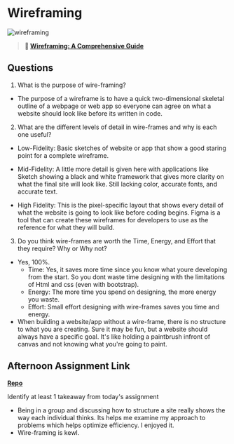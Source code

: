# Wireframing

![wireframing](https://bcw.blob.core.windows.net/public/img/courses/2293087935019893)

> **📖 [Wireframing: A Comprehensive Guide](https://codeworksacademy.com/fs-student-guide/resources/wk1/06-Wireframing)**

## Questions

1. What is the purpose of wire-framing? 
- The purpose of a wireframe is to have a quick two-dimensional skeletal outline of a webpage or web app so everyone can agree on what a website should look like before its written in code.

2. What are the different levels of detail in wire-frames and why is each one useful?
- Low-Fidelity: Basic sketches of website or app that show a good staring point for a complete wireframe.

- Mid-Fidelity: A little more detail is given here with applications like Sketch showing a black and white framework that gives more clarity on what the final site will look like. Still lacking color, accurate fonts, and accurate text.

- High Fidelity: This is the pixel-specific layout that shows every detail of what the website is going to look like before coding begins. Figma is a tool that can create these wireframes for developers to use as the reference for what they will build.


3. Do you think wire-frames are worth the Time, Energy, and Effort that they require? Why or Why not?
- Yes, 100%.
  - Time: Yes, it saves more time since you know what youre developing from the start. So you dont waste time designing with the limitations of Html and css (even with bootstrap).
  - Energy: The more time you spend on designing, the more energy you waste.
  - Effort: Small effort designing with wire-frames saves you time and energy.
- When building a website/app without a wire-frame, there is no structure to what you are creating. Sure it may be fun, but a website should always have a specific goal. It's like holding a paintbrush infront of canvas and not knowing what you're going to paint. 

## Afternoon Assignment Link

**[Repo](https://github.com/josuehdz0/group-clonesite)**

Identify at least 1 takeaway from today's assignment
- Being in a group and discussing how to structure a site really shows the way each individual thinks. Its helps me examine my approach to problems which helps optimize efficiency. I enjoyed it.
- Wire-framing is kewl.